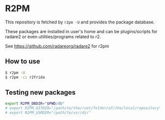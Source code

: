 # R2PM

This repository is fetched by `r2pm -U` and provides the package database.

These packages are installed in user's home and can be plugins/scripts
for radare2 or even utilities/programs related to r2.

See https://github.com/radareorg/radare2 for r2pm

## How to use

```sh
$ r2pm -U
$ r2pm -ci r2frida
```

## Testing new packages

```sh
export R2PM_DBDIR="$PWD/db"
# export R2PM_GITDIR="/path/to/the/root/folder/of/the/local/repository"
# export R2PM_USRDIR="/path/to/usr/dir"
```

